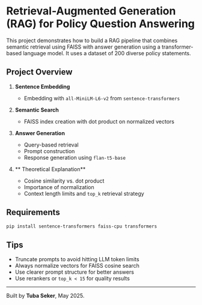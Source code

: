 
# Retrieval-Augmented Generation (RAG) for Policy Question Answering

This project demonstrates how to build a RAG pipeline that combines semantic retrieval using FAISS with answer generation using a transformer-based language model. It uses a dataset of 200 diverse policy statements.


##  Project Overview

1. **Sentence Embedding**  
   - Embedding with `all-MiniLM-L6-v2` from `sentence-transformers`

2. **Semantic Search**  
   - FAISS index creation with dot product on normalized vectors

3. **Answer Generation**  
   - Query-based retrieval
   - Prompt construction
   - Response generation using `flan-t5-base`

4. ** Theoretical Explanation**  
   - Cosine similarity vs. dot product  
   - Importance of normalization  
   - Context length limits and `top_k` retrieval strategy

##  Requirements

```bash
pip install sentence-transformers faiss-cpu transformers
```



##  Tips

- Truncate prompts to avoid hitting LLM token limits
- Always normalize vectors for FAISS cosine search
- Use clearer prompt structure for better answers
- Use rerankers or `top_k < 15` for quality results

---

Built by **Tuba Seker**, May 2025.
